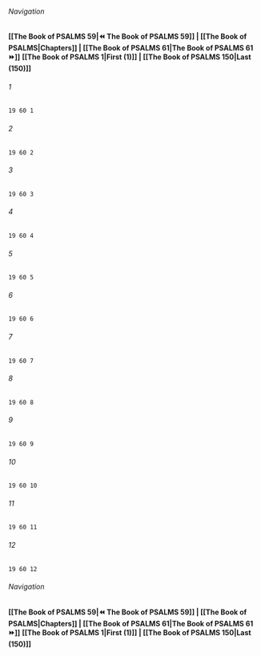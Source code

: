 
###### Navigation
**[[The Book of PSALMS 59|⏪ The Book of PSALMS 59]] | [[The Book of PSALMS|Chapters]] | [[The Book of PSALMS 61|The Book of PSALMS 61 ⏩]]**
**[[The Book of PSALMS 1|First (1)]] | [[The Book of PSALMS 150|Last (150)]]**

###### 1
``` verse
19 60 1 
```
###### 2
``` verse
19 60 2 
```
###### 3
``` verse
19 60 3 
```
###### 4
``` verse
19 60 4 
```
###### 5
``` verse
19 60 5 
```
###### 6
``` verse
19 60 6 
```
###### 7
``` verse
19 60 7 
```
###### 8
``` verse
19 60 8 
```
###### 9
``` verse
19 60 9 
```
###### 10
``` verse
19 60 10 
```
###### 11
``` verse
19 60 11 
```
###### 12
``` verse
19 60 12 
```

###### Navigation
**[[The Book of PSALMS 59|⏪ The Book of PSALMS 59]] | [[The Book of PSALMS|Chapters]] | [[The Book of PSALMS 61|The Book of PSALMS 61 ⏩]]**
**[[The Book of PSALMS 1|First (1)]] | [[The Book of PSALMS 150|Last (150)]]**

